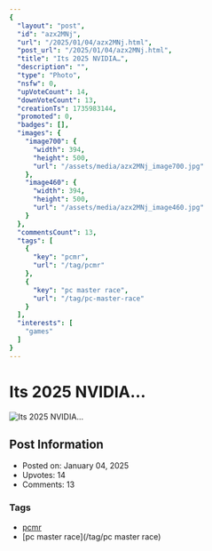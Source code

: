 ```yaml
---
{
  "layout": "post",
  "id": "azx2MNj",
  "url": "/2025/01/04/azx2MNj.html",
  "post_url": "/2025/01/04/azx2MNj.html",
  "title": "Its 2025 NVIDIA…",
  "description": "",
  "type": "Photo",
  "nsfw": 0,
  "upVoteCount": 14,
  "downVoteCount": 13,
  "creationTs": 1735983144,
  "promoted": 0,
  "badges": [],
  "images": {
    "image700": {
      "width": 394,
      "height": 500,
      "url": "/assets/media/azx2MNj_image700.jpg"
    },
    "image460": {
      "width": 394,
      "height": 500,
      "url": "/assets/media/azx2MNj_image460.jpg"
    }
  },
  "commentsCount": 13,
  "tags": [
    {
      "key": "pcmr",
      "url": "/tag/pcmr"
    },
    {
      "key": "pc master race",
      "url": "/tag/pc-master-race"
    }
  ],
  "interests": [
    "games"
  ]
}
---
```


# Its 2025 NVIDIA…

![Its 2025 NVIDIA…](/assets/media/azx2MNj_image700.jpg)

## Post Information

- Posted on: January 04, 2025
- Upvotes: 14
- Comments: 13

### Tags

- [pcmr](/tag/pcmr)
- [pc master race](/tag/pc master race)
